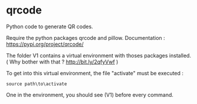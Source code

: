 # qrcode
Python code to generate QR codes.


Require the python packages qrcode and pillow.
Documentation : https://pypi.org/project/qrcode/

The folder V1 contains a virtual environment with thoses packages installed. ( Why bother with that ? http://bit.ly/2qfyVwf )

To get into this virtual environment, the file "activate" must be executed : 
```
source path\to\activate
```
One in the environment, you should see (V1) before every command.
